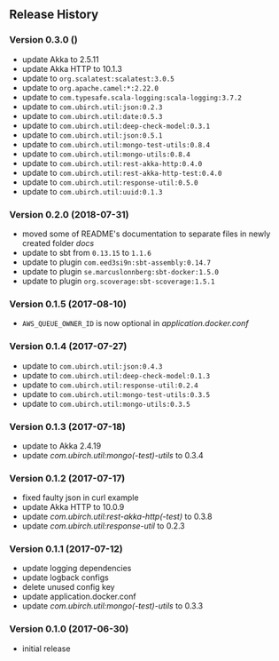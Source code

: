 ## Release History

### Version 0.3.0 ()

* update Akka to 2.5.11
* update Akka HTTP to 10.1.3
* update to `org.scalatest:scalatest:3.0.5`
* update to `org.apache.camel:*:2.22.0`
* update to `com.typesafe.scala-logging:scala-logging:3.7.2`
* update to `com.ubirch.util:json:0.2.3`
* update to `com.ubirch.util:date:0.5.3`
* update to `com.ubirch.util:deep-check-model:0.3.1`
* update to `com.ubirch.util:json:0.5.1`
* update to `com.ubirch.util:mongo-test-utils:0.8.4`
* update to `com.ubirch.util:mongo-utils:0.8.4`
* update to `com.ubirch.util:rest-akka-http:0.4.0`
* update to `com.ubirch.util:rest-akka-http-test:0.4.0`
* update to `com.ubirch.util:response-util:0.5.0`
* update to `com.ubirch.util:uuid:0.1.3`

### Version 0.2.0 (2018-07-31)

* moved some of README's documentation to separate files in newly created folder _docs_
* update to sbt from `0.13.15` to `1.1.6`
* update to plugin `com.eed3si9n:sbt-assembly:0.14.7`
* update to plugin `se.marcuslonnberg:sbt-docker:1.5.0`
* update to plugin `org.scoverage:sbt-scoverage:1.5.1`

### Version 0.1.5 (2017-08-10)

* `AWS_QUEUE_OWNER_ID` is now optional in _application.docker.conf_

### Version 0.1.4 (2017-07-27)

* update to `com.ubirch.util:json:0.4.3`
* update to `com.ubirch.util:deep-check-model:0.1.3`
* update to `com.ubirch.util:response-util:0.2.4`
* update to `com.ubirch.util:mongo-test-utils:0.3.5`
* update to `com.ubirch.util:mongo-utils:0.3.5`

### Version 0.1.3 (2017-07-18)

* update to Akka 2.4.19
* update _com.ubirch.util:mongo(-test)-utils_ to 0.3.4

### Version 0.1.2 (2017-07-17)

* fixed faulty json in curl example
* update Akka HTTP to 10.0.9
* update _com.ubirch.util:rest-akka-http(-test)_ to 0.3.8
* update _com.ubirch.util:response-util_ to 0.2.3

### Version 0.1.1 (2017-07-12)

* update logging dependencies
* update logback configs
* delete unused config key
* update application.docker.conf
* update _com.ubirch.util:mongo(-test)-utils_ to 0.3.3

### Version 0.1.0 (2017-06-30)

* initial release
